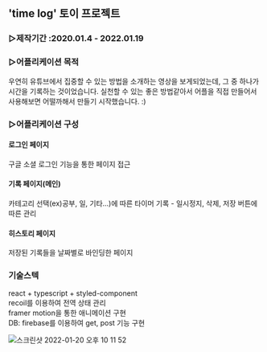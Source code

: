## 'time log' 토이 프로젝트

### ▷제작기간 :2020.01.4 - 2022.01.19

### ▷어플리케이션 목적

우연히 유튜브에서 집중할 수 있는 방법을 소개하는 영상을 보게되었는데, 그 중 하나가 시간을 기록하는 것이었습니다. 실천할 수 있는 좋은 방법같아서 어플을 직접 만들어서 사용해보면 어떨까해서 만들기 시작했습니다. :)

### ▷어플리케이션 구성

#### 로그인 페이지

구글 소셜 로그인 기능을 통한 페이지 접근

#### 기록 페이지(메인)

카테고리 선택(ex)공부, 일, 기타...)에 따른 타이머 기록 - 일시정지, 삭제, 저장 버튼에 따른 관리

#### 히스토리 페이지

저장된 기록들을 날짜별로 바인딩한 페이지

### 기술스텍

react + typescript + styled-component <br/>
recoil를 이용하여 전역 상태 관리 <br/>
framer motion을 통한 애니메이션 구현 <br/>
DB: firebase를 이용하여 get, post 기능 구현

![스크린샷 2022-01-20 오후 10 11 52](https://user-images.githubusercontent.com/68534900/150345831-cb8cb1e0-25d4-4a13-a05a-7ecaf6b88436.png)
